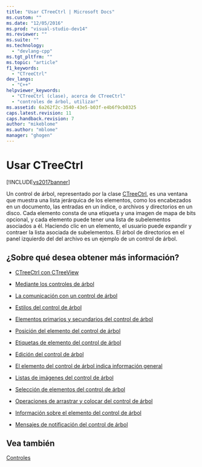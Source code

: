 ```yaml
---
title: "Usar CTreeCtrl | Microsoft Docs"
ms.custom: ""
ms.date: "12/05/2016"
ms.prod: "visual-studio-dev14"
ms.reviewer: ""
ms.suite: ""
ms.technology: 
  - "devlang-cpp"
ms.tgt_pltfrm: ""
ms.topic: "article"
f1_keywords: 
  - "CTreeCtrl"
dev_langs: 
  - "C++"
helpviewer_keywords: 
  - "CTreeCtrl (clase), acerca de CTreeCtrl"
  - "controles de árbol, utilizar"
ms.assetid: 6a262f2c-3540-43e5-b03f-e4b6f9cb0325
caps.latest.revision: 11
caps.handback.revision: 7
author: "mikeblome"
ms.author: "mblome"
manager: "ghogen"
---
```

# Usar CTreeCtrl
[!INCLUDE[vs2017banner](../assembler/inline/includes/vs2017banner.md)]

Un control de árbol, representado por la clase [CTreeCtrl](../mfc/reference/ctreectrl-class.md), es una ventana que muestra una lista jerárquica de los elementos, como los encabezados en un documento, las entradas en un índice, o archivos y directorios en un disco.  Cada elemento consta de una etiqueta y una imagen de mapa de bits opcional, y cada elemento puede tener una lista de subelementos asociados a él.  Haciendo clic en un elemento, el usuario puede expandir y contraer la lista asociada de subelementos.  El árbol de directorios en el panel izquierdo del del archivo es un ejemplo de un control de árbol.  
  
## ¿Sobre qué desea obtener más información?  
  
-   [CTreeCtrl con CTreeView](../mfc/ctreectrl-vs-ctreeview.md)  
  
-   [Mediante los controles de árbol](../mfc/using-tree-controls.md)  
  
-   [La comunicación con un control de árbol](../mfc/communicating-with-a-tree-control.md)  
  
-   [Estilos del control de árbol](../mfc/tree-control-styles.md)  
  
-   [Elementos primarios y secundarios del control de árbol](../mfc/tree-control-parent-and-child-items.md)  
  
-   [Posición del elemento del control de árbol](../mfc/tree-control-item-position.md)  
  
-   [Etiquetas de elemento del control de árbol](../mfc/tree-control-item-labels.md)  
  
-   [Edición del control de árbol](../mfc/tree-control-label-editing.md)  
  
-   [El elemento del control de árbol indica información general](../mfc/tree-control-item-states-overview.md)  
  
-   [Listas de imágenes del control de árbol](../mfc/tree-control-image-lists.md)  
  
-   [Selección de elementos del control de árbol](../mfc/tree-control-item-selection.md)  
  
-   [Operaciones de arrastrar y colocar del control de árbol](../mfc/tree-control-drag-and-drop-operations.md)  
  
-   [Información sobre el elemento del control de árbol](../mfc/tree-control-item-information.md)  
  
-   [Mensajes de notificación del control de árbol](../mfc/tree-control-notification-messages.md)  
  
## Vea también  
 [Controles](../mfc/controls-mfc.md)